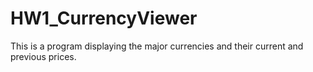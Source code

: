 # HW1_CurrencyViewer
This is a program displaying the major currencies and their current and previous prices.
